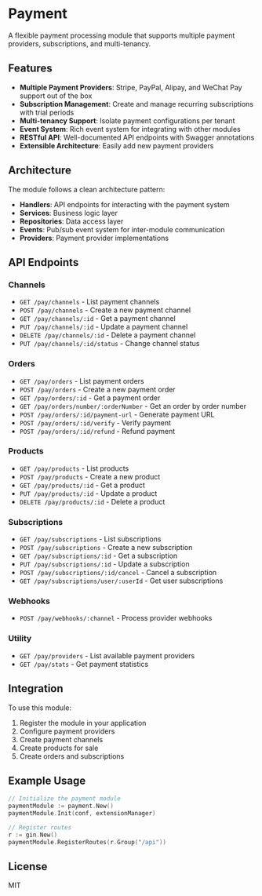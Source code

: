 # Payment

A flexible payment processing module that supports multiple payment providers, subscriptions, and multi-tenancy.

## Features

- **Multiple Payment Providers**: Stripe, PayPal, Alipay, and WeChat Pay support out of the box
- **Subscription Management**: Create and manage recurring subscriptions with trial periods
- **Multi-tenancy Support**: Isolate payment configurations per tenant
- **Event System**: Rich event system for integrating with other modules
- **RESTful API**: Well-documented API endpoints with Swagger annotations
- **Extensible Architecture**: Easily add new payment providers

## Architecture

The module follows a clean architecture pattern:

- **Handlers**: API endpoints for interacting with the payment system
- **Services**: Business logic layer
- **Repositories**: Data access layer
- **Events**: Pub/sub event system for inter-module communication
- **Providers**: Payment provider implementations

## API Endpoints

### Channels

- `GET /pay/channels` - List payment channels
- `POST /pay/channels` - Create a new payment channel
- `GET /pay/channels/:id` - Get a payment channel
- `PUT /pay/channels/:id` - Update a payment channel
- `DELETE /pay/channels/:id` - Delete a payment channel
- `PUT /pay/channels/:id/status` - Change channel status

### Orders

- `GET /pay/orders` - List payment orders
- `POST /pay/orders` - Create a new payment order
- `GET /pay/orders/:id` - Get a payment order
- `GET /pay/orders/number/:orderNumber` - Get an order by order number
- `POST /pay/orders/:id/payment-url` - Generate payment URL
- `POST /pay/orders/:id/verify` - Verify payment
- `POST /pay/orders/:id/refund` - Refund payment

### Products

- `GET /pay/products` - List products
- `POST /pay/products` - Create a new product
- `GET /pay/products/:id` - Get a product
- `PUT /pay/products/:id` - Update a product
- `DELETE /pay/products/:id` - Delete a product

### Subscriptions

- `GET /pay/subscriptions` - List subscriptions
- `POST /pay/subscriptions` - Create a new subscription
- `GET /pay/subscriptions/:id` - Get a subscription
- `PUT /pay/subscriptions/:id` - Update a subscription
- `POST /pay/subscriptions/:id/cancel` - Cancel a subscription
- `GET /pay/subscriptions/user/:userId` - Get user subscriptions

### Webhooks

- `POST /pay/webhooks/:channel` - Process provider webhooks

### Utility

- `GET /pay/providers` - List available payment providers
- `GET /pay/stats` - Get payment statistics

## Integration

To use this module:

1. Register the module in your application
2. Configure payment providers
3. Create payment channels
4. Create products for sale
5. Create orders and subscriptions

## Example Usage

```go
// Initialize the payment module
paymentModule := payment.New()
paymentModule.Init(conf, extensionManager)

// Register routes
r := gin.New()
paymentModule.RegisterRoutes(r.Group("/api"))
```

## License

MIT
